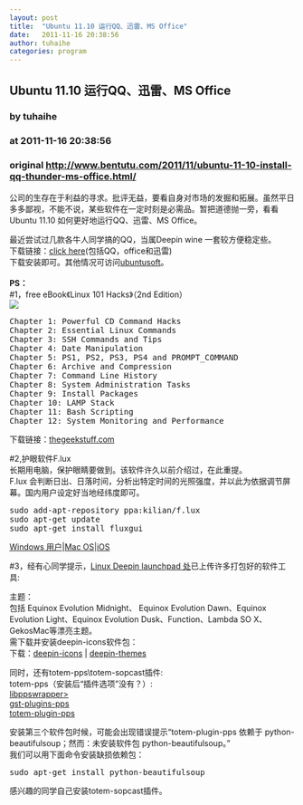 ```yaml
---
layout: post
title:  "Ubuntu 11.10 运行QQ、迅雷、MS Office"
date:   2011-11-16 20:38:56
author: tuhaihe
categories: program
---
```


## Ubuntu 11.10 运行QQ、迅雷、MS Office
### by tuhaihe
### at 2011-11-16 20:38:56
### original <http://www.bentutu.com/2011/11/ubuntu-11-10-install-qq-thunder-ms-office.html/>

<p>公司的生存在于利益的寻求。批评无益，要看自身对市场的发掘和拓展。虽然平日多多鄙视，不能不说，某些软件在一定时刻是必需品。暂把道德抛一旁，看看Ubuntu 11.10 如何更好地运行QQ、迅雷、MS Office。</p>
<p>最近尝试过几款各牛人同学搞的QQ，当属Deepin wine 一套较方便稳定些。<br>
下载链接：<a href="http://dl.dbank.com/c0ubxrf11t">click here</a>(包括QQ，office和迅雷)<br>
下载安装即可。其他情况可访问<a href="http://blog.ubuntusoft.com/deepwine.html">ubuntusoft</a>。<br>
<span></span><br>
<strong>PS：</strong><br>
#1，free eBook《Linux 101 Hacks》（2nd Edition）<br>
<img src="http://i.imgur.com/0J94z.png"></p>
<pre>
Chapter 1: Powerful CD Command Hacks
Chapter 2: Essential Linux Commands
Chapter 3: SSH Commands and Tips
Chapter 4: Date Manipulation
Chapter 5: PS1, PS2, PS3, PS4 and PROMPT_COMMAND
Chapter 6: Archive and Compression
Chapter 7: Command Line History
Chapter 8: System Administration Tasks
Chapter 9: Install Packages
Chapter 10: LAMP Stack
Chapter 11: Bash Scripting
Chapter 12: System Monitoring and Performance
</pre>
<p>下载链接：<a href="http://www.thegeekstuff.com/2011/11/linux-101-hacks-2nd-edition-download-free-ebook/">thegeekstuff.com</a></p>
<p>#2,护眼软件F.lux<br>
长期用电脑，保护眼睛要做到。该软件许久以前介绍过，在此重提。<br>
F.lux 会判断日出、日落时间，分析出特定时间的光照强度，并以此为依据调节屏幕。国内用户设定好当地经纬度即可。</p>
<pre>
sudo add-apt-repository ppa:kilian/f.lux
sudo apt-get update
sudo apt-get install fluxgui
</pre>
<p><a href="http://www.bentutu.com/stereopsis.com/flux/flux-setup.exe">Windows 用户</a>|<a href="https://secure.herf.org/flux/Flux.zip">Mac OS</a>|<a href="http://stereopsis.com/flux/ios.html">iOS</a></p>
<p>#3，经有心同学提示，<a href="https://launchpad.net/~linux-deepin-team/+archive/linux-deepin/+packages">Linux Deepin launchpad 处</a>已上传许多打包好的软件工具:</p>
<p>主题：<br>
包括 Equinox Evolution Midnight、 Equinox Evolution Dawn、Equinox Evolution Light、Equinox Evolution Dusk、Function、Lambda SO X、GekosMac等漂亮主题。<br>
需下载并安装deepin-icons软件包：<br>
下载：<a href="https://launchpadlibrarian.net/78465702/deepin-icons_1.0.8.6_all.deb">deepin-icons</a> | <a href="https://launchpadlibrarian.net/77990961/deepin-themes_1.0.11.1_all.deb">deepin-themes</a></p>
<p>同时，还有totem-pps\totem-sopcast插件:<br>
totem-pps（安装后“插件选项”没有？）:<br>
<a href="https://launchpadlibrarian.net/77782015/libppswrapper_0.0.18.2-0_i386.deb">libppswrapper&gt;</a><br>
<a href="https://launchpadlibrarian.net/77784761/gst-plugins-pps_0.0.18-0.2_i386.deb"> gst-plugins-pps</a><br>
<a href="https://launchpadlibrarian.net/77779557/totem-plugin-pps_0.0.19.5-0_i386.deb">totem-plugin-pps</a></p>
<p>安装第三个软件包时候，可能会出现错误提示“totem-plugin-pps 依赖于 python-beautifulsoup；然而：未安装软件包 python-beautifulsoup。”<br>
我们可以用下面命令安装缺损依赖包：</p>
<pre>sudo apt-get install python-beautifulsoup</pre>
<p>感兴趣的同学自己安装totem-sopcast插件。</p>